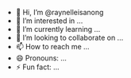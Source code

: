 - 👋 Hi, I’m @raynelleisanong
- 👀 I’m interested in ...
- 🌱 I’m currently learning ...
- 💞️ I’m looking to collaborate on ...
- 📫 How to reach me ...
- 😄 Pronouns: ...
- ⚡ Fun fact: ...

<!---
raynelleisanong/raynelleisanong is a ✨ special ✨ repository because its `README.md` (this file) appears on your GitHub profile.
You can click the Preview link to take a look at your changes.
--->
